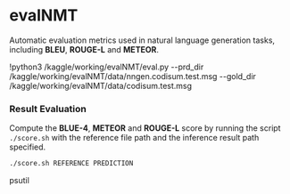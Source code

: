 # evalNMT
Automatic evaluation metrics used in natural language generation tasks, including **BLEU**, **ROUGE-L** and **METEOR**.

!python3 /kaggle/working/evalNMT/eval.py --prd_dir /kaggle/working/evalNMT/data/nngen.codisum.test.msg --gold_dir /kaggle/working/evalNMT/data/codisum.test.msg 

### Result Evaluation

Compute the **BLUE-4**, **METEOR** and **ROUGE-L** score by running the script `./score.sh` with the reference file path and the inference result path specified. 

```bash
./score.sh REFERENCE PREDICTION
```

psutil
